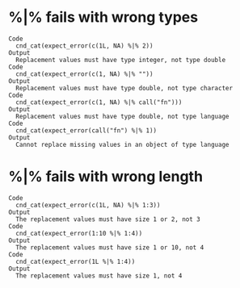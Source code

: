 # %|% fails with wrong types

    Code
      cnd_cat(expect_error(c(1L, NA) %|% 2))
    Output
      Replacement values must have type integer, not type double
    Code
      cnd_cat(expect_error(c(1, NA) %|% ""))
    Output
      Replacement values must have type double, not type character
    Code
      cnd_cat(expect_error(c(1, NA) %|% call("fn")))
    Output
      Replacement values must have type double, not type language
    Code
      cnd_cat(expect_error(call("fn") %|% 1))
    Output
      Cannot replace missing values in an object of type language

# %|% fails with wrong length

    Code
      cnd_cat(expect_error(c(1L, NA) %|% 1:3))
    Output
      The replacement values must have size 1 or 2, not 3
    Code
      cnd_cat(expect_error(1:10 %|% 1:4))
    Output
      The replacement values must have size 1 or 10, not 4
    Code
      cnd_cat(expect_error(1L %|% 1:4))
    Output
      The replacement values must have size 1, not 4

